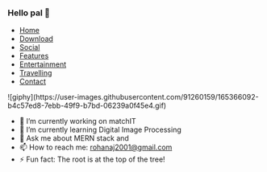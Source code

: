 ### Hello pal 👋
<!DOCTYPE html>
<html lang="en">
<head>
    <meta charset="UTF-8">
    <meta name="viewport" content="width=device-width, initial-scale=1.0">
    <title>Document</title>
    <link href="nav.css" rel="stylesheet">
    <link rel="stylesheet" href="https://cdnjs.cloudflare.com/ajax/libs/font-awesome/4.7.0/css/font-awesome.min.css">
</head>
<body>
    <nav>
        <label class="toggle">
            <i class="fa fa-bars"></i>
        </label>
        <ul>
<li><a class="active" href='#'>Home</a></li>
<li><a href='#'>Download</a></li>
<li><a href='#'>Social</a></li>
<li><a href='#'>Features</a></li>
<li><a href='#'>Entertainment</a></li>
<li><a href='#'>Travelling</a></li>
<li><a href='#'>Contact</a></li>
</ul>
<div class="socialtop">
            <div class='top-social'>
                <a href='#'><i class='fa fa-facebook'></i></a>
                <a href='#'><i class='fa fa-twitter'></i></a>
                <a href='#'><i class='fa fa-instagram'></i></a>
                <a href='#'><i class='fa fa-pinterest'></i></a>
                <a href="#"><i class='fa fa-youtube'></i></a>
            </div>
</div>
</nav>
    <script src="https://code.jquery.com/jquery-3.4.1.js"></script>
    <script>
        $('.toggle i').click(function () {
            $('ul').toggleClass("show");
        });
    </script>
    <section></section>
</body>
</html>
![giphy](https://user-images.githubusercontent.com/91260159/165366092-b4c57ed8-7ebb-49f9-b7bd-06239a0f45e4.gif)



- 🔭 I’m currently working on matchIT 
- 🌱 I’m currently learning Digital Image Processing
- 💬 Ask me about MERN stack and 
- 📫 How to reach me: rohanaj2001@gmail.com
- ⚡ Fun fact: The root is at the top of the tree!

